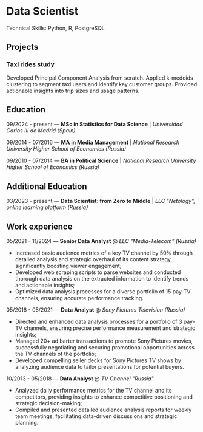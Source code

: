 # Data Scientist

Technical Skills: Python, R, PostgreSQL

## Projects

### [Taxi rides study](https://github.com/karakumka/portfolio/tree/main/Project1)

Developed Principal Component Analysis from scratch. Applied k-medoids clustering to segment taxi users and identify key customer groups. Provided actionable insights into trip sizes and usage patterns.

## Education

09/2024 - present — **MSc in Statistics for Data Science** | *Universidad Carlos III de Madrid (Spain)*

09/2014 - 07/2016 — **MA in Media Management** | *National Research University Higher School of Economics (Russia)*

09/2010 - 07/2014 — **BA in Political Science** | *National Research University Higher School of Economics (Russia)*

## Additional Education

03/2023 - present — **Data Scientist: from Zero to Middle** | *LLC "Netology", online learning platform (Russia)*

## Work experience

05/2021 - 11/2024 — **Senior Data Analyst** @ *LLC "Media-Telecom" (Russia)*
- Increased basic audience metrics of a key TV channel by 50% through detailed analysis and strategic overhaul of its content strategy, significantly boosting viewer engagement;
- Developed web scraping scripts to parse websites and conducted thorough data analysis on the extracted information to identify trends and actionable insights;
- Optimized data analysis processes for a diverse portfolio of 15 pay-TV channels, ensuring accurate performance tracking.

05/2018 - 05/2021 — **Data Analyst** @ *Sony Pictures Television (Russia)*
- Directed and enhanced data analysis processes for a portfolio of 3 pay-TV channels, ensuring precise performance measurement and strategic insights;
- Managed 20+ ad barter transactions to promote Sony Pictures movies, successfully negotiating and securing promotional opportunities across the TV channels of the portfolio;
- Developed compelling seller decks for Sony Pictures TV shows by analyzing audience data to tailor presentations for potential buyers.

10/2013 - 05/2018 — **Data Analyst** @ *TV Channel "Russia"*
- Analyzed daily performance metrics for the TV channel and its competitors, providing insights to enhance competitive positioning and strategic decision-making;
- Compiled and presented detailed audience analysis reports for weekly team meetings, facilitating data-driven discussions and strategic planning.
